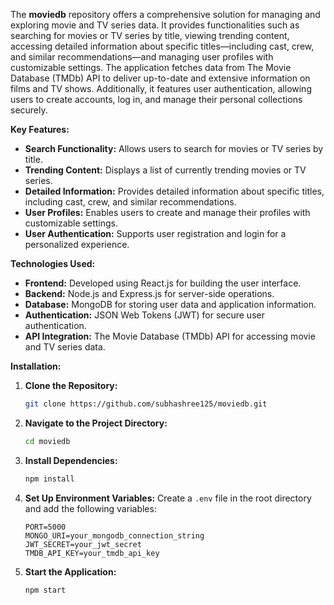 The **moviedb** repository offers a comprehensive solution for managing and exploring movie and TV series data. It provides functionalities such as searching for movies or TV series by title, viewing trending content, accessing detailed information about specific titles—including cast, crew, and similar recommendations—and managing user profiles with customizable settings. The application fetches data from The Movie Database (TMDb) API to deliver up-to-date and extensive information on films and TV shows. Additionally, it features user authentication, allowing users to create accounts, log in, and manage their personal collections securely.

**Key Features:**

- **Search Functionality:** Allows users to search for movies or TV series by title.
- **Trending Content:** Displays a list of currently trending movies or TV series.
- **Detailed Information:** Provides detailed information about specific titles, including cast, crew, and similar recommendations.
- **User Profiles:** Enables users to create and manage their profiles with customizable settings.
- **User Authentication:** Supports user registration and login for a personalized experience.

**Technologies Used:**

- **Frontend:** Developed using React.js for building the user interface.
- **Backend:** Node.js and Express.js for server-side operations.
- **Database:** MongoDB for storing user data and application information.
- **Authentication:** JSON Web Tokens (JWT) for secure user authentication.
- **API Integration:** The Movie Database (TMDb) API for accessing movie and TV series data.

**Installation:**

1. **Clone the Repository:**
   ```bash
   git clone https://github.com/subhashree125/moviedb.git
   ```

2. **Navigate to the Project Directory:**
   ```bash
   cd moviedb
   ```

3. **Install Dependencies:**
   ```bash
   npm install
   ```

4. **Set Up Environment Variables:**
   Create a `.env` file in the root directory and add the following variables:
   ```
   PORT=5000
   MONGO_URI=your_mongodb_connection_string
   JWT_SECRET=your_jwt_secret
   TMDB_API_KEY=your_tmdb_api_key
   ```

5. **Start the Application:**
   ```bash
   npm start
   ``` 
